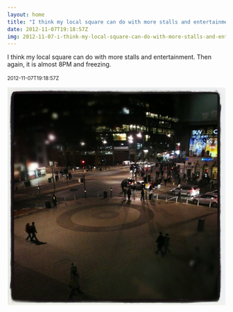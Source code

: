 ```yaml
---
layout: home
title: "I think my local square can do with more stalls and entertainment. Then again, it is almost 8PM and freezing."
date: 2012-11-07T19:18:57Z
img: 2012-11-07-i-think-my-local-square-can-do-with-more-stalls-and-entertainment--then-again--it-is-almost-8pm-and-freezing-.jpg
---
```


I think my local square can do with more stalls and entertainment. Then again, it is almost 8PM and freezing.

<small>2012-11-07T19:18:57Z</small>

![I think my local square can do with more stalls and entertainment. Then again, it is almost 8PM and freezing.](2012-11-07-i-think-my-local-square-can-do-with-more-stalls-and-entertainment--then-again--it-is-almost-8pm-and-freezing-.jpg)
